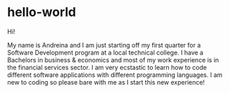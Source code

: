 # hello-world

Hi!

My name is Andreina and I am just starting off my first quarter for a Software Development program at a local technical college. I have a Bachelors in business & economics and most of my work experience is in the financial services sector. I am very ecstastic to learn how to code different software applications with different programming languages. I am new to coding so please bare with me as I start this new experience!
